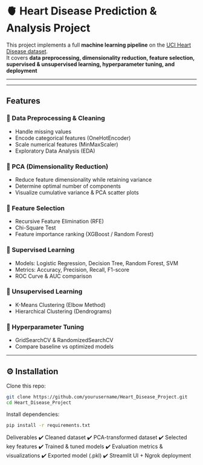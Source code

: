 # 🫀 Heart Disease Prediction & Analysis Project

This project implements a full **machine learning pipeline** on the [UCI Heart Disease dataset](https://archive.ics.uci.edu/dataset/45/heart+disease).  
It covers **data preprocessing, dimensionality reduction, feature selection, supervised & unsupervised learning, hyperparameter tuning, and deployment**

---

---

##  Features

### 🔹 Data Preprocessing & Cleaning
- Handle missing values  
- Encode categorical features (OneHotEncoder)  
- Scale numerical features (MinMaxScaler)  
- Exploratory Data Analysis (EDA)  

### 🔹 PCA (Dimensionality Reduction)
- Reduce feature dimensionality while retaining variance  
- Determine optimal number of components  
- Visualize cumulative variance & PCA scatter plots  

### 🔹 Feature Selection
- Recursive Feature Elimination (RFE)  
- Chi-Square Test  
- Feature importance ranking (XGBoost / Random Forest)  

### 🔹 Supervised Learning
- Models: Logistic Regression, Decision Tree, Random Forest, SVM  
- Metrics: Accuracy, Precision, Recall, F1-score  
- ROC Curve & AUC comparison  

### 🔹 Unsupervised Learning
- K-Means Clustering (Elbow Method)  
- Hierarchical Clustering (Dendrograms)  

### 🔹 Hyperparameter Tuning
- GridSearchCV & RandomizedSearchCV  
- Compare baseline vs optimized models  


---

## ⚙️ Installation

Clone this repo:
```bash
git clone https://github.com/yourusername/Heart_Disease_Project.git
cd Heart_Disease_Project
```
Install dependencies:
```bash
pip install -r requirements.txt
```

Deliverables
✔️ Cleaned dataset
✔️ PCA-transformed dataset
✔️ Selected key features
✔️ Trained & tuned models
✔️ Evaluation metrics & visualizations
✔️ Exported model (.pkl)
✔️ Streamlit UI + Ngrok deployment

